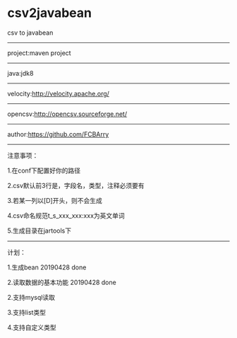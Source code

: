 # csv2javabean
csv to javabean

------------------------------------
project:maven project

------------------------------------
java:jdk8

------------------------------------
velocity:http://velocity.apache.org/

------------------------------------
opencsv:http://opencsv.sourceforge.net/

------------------------------------
author:https://github.com/FCBArry

------------------------------------
注意事项：

1.在conf下配置好你的路径

2.csv默认前3行是，字段名，类型，注释必须要有

3.若某一列以[D]开头，则不会生成

4.csv命名规范t_s_xxx_xxx:xxx为英文单词

5.生成目录在jartools下

------------------------------------
计划：

1.生成bean 20190428 done

2.读取数据的基本功能 20190428 done

2.支持mysql读取

3.支持list类型

4.支持自定义类型
